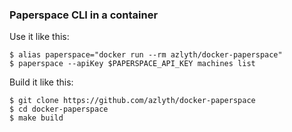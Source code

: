 ### Paperspace CLI in a container

Use it like this:

```
$ alias paperspace="docker run --rm azlyth/docker-paperspace"
$ paperspace --apiKey $PAPERSPACE_API_KEY machines list
```

Build it like this:
```
$ git clone https://github.com/azlyth/docker-paperspace
$ cd docker-paperspace
$ make build
```
